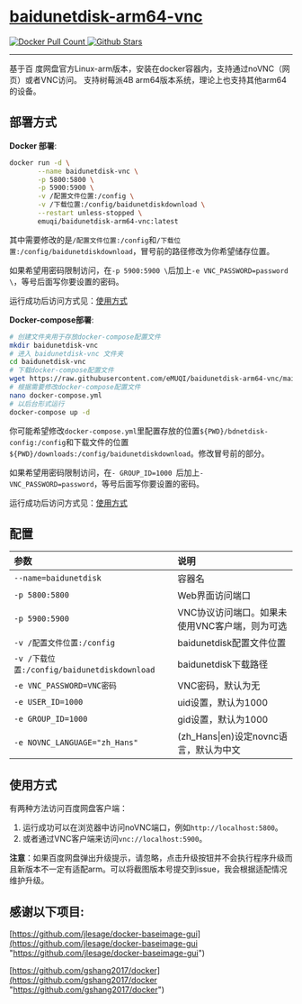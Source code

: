 # [baidunetdisk-arm64-vnc](https://github.com/eMUQI/baidunetdisk-arm64-vnc)

<a href="https://hub.docker.com/r/emuqi/baidunetdisk-arm64-vnc">
<img alt="Docker Pull Count" src="https://img.shields.io/docker/pulls/emuqi/baidunetdisk-arm64-vnc"/>
</a>
<a href="https://github.com/eMUQI/baidunetdisk-arm64-vnc">
<img alt="Github Stars" src="https://img.shields.io/github/stars/emuqi/baidunetdisk-arm64-vnc?style=flat"/>
</a>

---

基于百 度网盘官方Linux-arm版本，安装在docker容器内，支持通过noVNC（网页）或者VNC访问。
支持树莓派4B arm64版本系统，理论上也支持其他arm64的设备。


## 部署方式

**Docker 部署**:
```bash
docker run -d \
       --name baidunetdisk-vnc \
       -p 5800:5800 \
       -p 5900:5900 \
       -v /配置文件位置:/config \
       -v /下载位置:/config/baidunetdiskdownload \
       --restart unless-stopped \
       emuqi/baidunetdisk-arm64-vnc:latest
```
其中需要修改的是`/配置文件位置:/config`和`/下载位置:/config/baidunetdiskdownload`，冒号前的路径修改为你希望储存位置。

如果希望用密码限制访问，在`-p 5900:5900 \`后加上`-e VNC_PASSWORD=password \`，等号后面写你要设置的密码。

运行成功后访问方式见：[使用方式](#使用方式)

**Docker-compose部署**:
```bash
# 创建文件夹用于存放docker-compose配置文件
mkdir baidunetdisk-vnc
# 进入 baidunetdisk-vnc 文件夹
cd baidunetdisk-vnc
# 下载docker-compose配置文件
wget https://raw.githubusercontent.com/eMUQI/baidunetdisk-arm64-vnc/main/docker-compose.yml
# 根据需要修改docker-compose配置文件
nano docker-compose.yml
# 以后台形式运行
docker-compose up -d
```
你可能希望修改`docker-compose.yml`里配置存放的位置`${PWD}/bdnetdisk-config:/config`和下载文件的位置`${PWD}/downloads:/config/baidunetdiskdownload`。修改冒号前的部分。

如果希望用密码限制访问，在`- GROUP_ID=1000 `后加上`- VNC_PASSWORD=password`，等号后面写你要设置的密码。

运行成功后访问方式见：[使用方式](#使用方式)


## 配置

|参数|说明|
|:-|:-|
| `--name=baidunetdisk` |容器名|
| `-p 5800:5800` |Web界面访问端口|
| `-p 5900:5900` |VNC协议访问端口。如果未使用VNC客户端，则为可选|
| `-v /配置文件位置:/config` |baidunetdisk配置文件位置|
| `-v /下载位置:/config/baidunetdiskdownload` |baidunetdisk下载路径|
| `-e VNC_PASSWORD=VNC密码` |VNC密码，默认为无|
| `-e USER_ID=1000` |uid设置，默认为1000|
| `-e GROUP_ID=1000` |gid设置，默认为1000|
| `-e NOVNC_LANGUAGE="zh_Hans"` |(zh_Hans\|en)设定novnc语言，默认为中文|

## 使用方式

有两种方法访问百度网盘客户端：
1. 运行成功可以在浏览器中访问noVNC端口，例如`http://localhost:5800`。
2. 或者通过VNC客户端来访问`vnc://localhost:5900`。

**注意**：如果百度网盘弹出升级提示，请忽略，点击升级按钮并不会执行程序升级而且新版本不一定有适配arm。可以将截图版本号提交到issue，我会根据适配情况维护升级。



## 感谢以下项目:

[https://github.com/jlesage/docker-baseimage-gui](https://github.com/jlesage/docker-baseimage-gui "https://github.com/jlesage/docker-baseimage-gui")    

[https://github.com/gshang2017/docker](https://github.com/gshang2017/docker "https://github.com/gshang2017/docker")